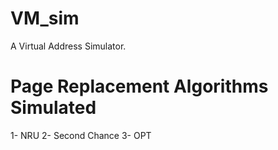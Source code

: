 # VM_sim
A Virtual Address Simulator.

# Page Replacement Algorithms Simulated
1- NRU
2- Second Chance
3- OPT
